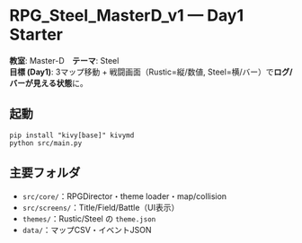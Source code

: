 # RPG_Steel_MasterD_v1 — Day1 Starter

**教室**: Master-D　**テーマ**: Steel  
**目標 (Day1)**: 3マップ移動 + 戦闘画面（Rustic=縦/数値, Steel=横/バー）で**ログ/バーが見える状態**に。

## 起動
```
pip install "kivy[base]" kivymd
python src/main.py
```

## 主要フォルダ
- `src/core/`：RPGDirector・theme loader・map/collision
- `src/screens/`：Title/Field/Battle（UI表示）
- `themes/`：Rustic/Steel の `theme.json`
- `data/`：マップCSV・イベントJSON